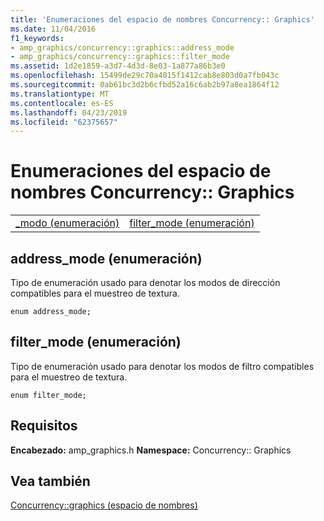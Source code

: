 ```yaml
---
title: 'Enumeraciones del espacio de nombres Concurrency:: Graphics'
ms.date: 11/04/2016
f1_keywords:
- amp_graphics/concurrency::graphics::address_mode
- amp_graphics/concurrency::graphics::filter_mode
ms.assetid: 1d2e1859-a3d7-4d3d-8e03-1a877a86b3e0
ms.openlocfilehash: 15499de29c70a4015f1412cab8e803d0a7fb043c
ms.sourcegitcommit: 0ab61bc3d2b6cfbd52a16c6ab2b97a8ea1864f12
ms.translationtype: MT
ms.contentlocale: es-ES
ms.lasthandoff: 04/23/2019
ms.locfileid: "62375657"
---
```

# <a name="concurrencygraphics-namespace-enums"></a>Enumeraciones del espacio de nombres Concurrency:: Graphics

|||
|-|-|
|[_modo (enumeración)](#address_mode)|[filter_mode (enumeración)](#filter_mode)|

##  <a name="address_mode"></a>  address_mode (enumeración)

Tipo de enumeración usado para denotar los modos de dirección compatibles para el muestreo de textura.

```
enum address_mode;
```

##  <a name="filter_mode"></a>  filter_mode (enumeración)

Tipo de enumeración usado para denotar los modos de filtro compatibles para el muestreo de textura.

```
enum filter_mode;
```

## <a name="requirements"></a>Requisitos

**Encabezado:** amp_graphics.h **Namespace:** Concurrency:: Graphics

## <a name="see-also"></a>Vea también

[Concurrency::graphics (espacio de nombres)](concurrency-graphics-namespace.md)
